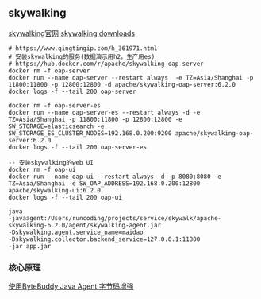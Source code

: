 ## skywalking
[skywalking官网](https://github.com/apache/skywalking)
[skywalking downloads](https://skywalking.apache.org/zh/downloads/)
[](https://blog.csdn.net/smooth00/article/details/96479544)

```docker
# https://www.qingtingip.com/h_361971.html 
# 安装skywalking的服务(数据演示用h2，生产用es)
# https://hub.docker.com/r/apache/skywalking-oap-server
docker rm -f oap-server
docker run --name oap-server --restart always  -e TZ=Asia/Shanghai -p 11800:11800 -p 12800:12800 -d apache/skywalking-oap-server:6.2.0
docker logs -f --tail 200 oap-server

docker rm -f oap-server-es
docker run --name oap-server-es --restart always -d -e TZ=Asia/Shanghai -p 11800:11800 -p 12800:12800 -e SW_STORAGE=elasticsearch -e SW_STORAGE_ES_CLUSTER_NODES=192.168.0.200:9200 apache/skywalking-oap-server:6.2.0
docker logs -f --tail 200 oap-server-es

-- 安装skywalking的web UI
docker rm -f oap-ui
docker run --name oap-ui --restart always -d -p 8080:8080 -e TZ=Asia/Shanghai -e SW_OAP_ADDRESS=192.168.0.200:12800 apache/skywalking-ui:6.2.0
docker logs -f --tail 200 oap-ui
```

```shell script 
java  
-javaagent:/Users/runcoding/projects/service/skywalk/apache-skywalking-6.2.0/agent/skywalking-agent.jar
-Dskywalking.agent.service_name=maidao
-Dskywalking.collector.backend_service=127.0.0.1:11800
-jar app.jar 
```

### 核心原理
[使用ByteBuddy Java Agent 字节码增强](https://www.jianshu.com/p/fe1448bf7d31)